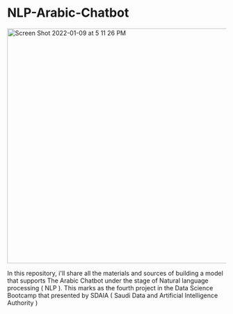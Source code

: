 # NLP-Arabic-Chatbot

<img width="540" alt="Screen Shot 2022-01-09 at 5 11 26 PM" src="https://user-images.githubusercontent.com/93079431/148687790-2a11689d-bc4d-465a-a7b9-4124c3c12e01.png">

In this repository, i'll share all the materials and sources of building a model that supports The Arabic Chatbot under the stage of Natural language processing ( NLP ).
This marks as the fourth project in the Data Science Bootcamp that presented by SDAIA ( Saudi Data and Artificial Intelligence Authority )
